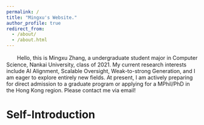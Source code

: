 ```yaml
---
permalink: /
title: "Mingxu's Website."
author_profile: true
redirect_from: 
  - /about/
  - /about.html
---
```


　　Hello, this is Mingxu Zhang, a undergraduate student major in Computer Science, Nankai University, class of 2021. My current research interests include AI Alignment, Scalable Oversight, Weak-to-strong Generation, and I am eager to explore entirely new fields. At present, I am actively preparing for direct admission to a graduate program or applying for a MPhil/PhD in the Hong Kong region. Please contact me via email!

Self-Introduction
======

